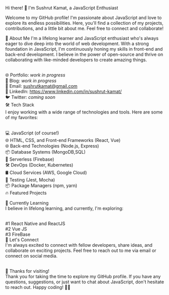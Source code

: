 Hi there! 👋 I'm Sushrut Kamat, a JavaScript Enthusiast<br/>


Welcome to my GitHub profile! I'm passionate about JavaScript and love to explore its endless possibilities. Here, you'll find a collection of my projects, contributions, and a little bit about me. Feel free to connect and collaborate!<br/>

🚀 About Me
I'm a lifelong learner and JavaScript enthusiast who's always eager to dive deep into the world of web development. With a strong foundation in JavaScript, I'm continuously honing my skills in front-end and back-end development. I believe in the power of open-source and thrive on collaborating with like-minded developers to create amazing things.<br/><br/>

🌐 Portfolio: *work in progress* <br/>
📝 Blog: *work in progress* <br/>
📧 Email: sushrutkamat@gmail.com <br/>
📱 LinkedIn: https://www.linkedin.com/in/sushrut-kamat/ <br/>
🐦 Twitter: *coming soon* <br/>
🛠️ Tech Stack <br/>
I enjoy working with a wide range of technologies and tools. Here are some of my favorites: <br/> <br/>

💻 JavaScript (of course!) <br/>
🌐 HTML, CSS, and Front-end Frameworks (React, Vue) <br/>
🌐 Back-end Technologies (Node.js, Express) <br/>
📦 Database Systems (MongoDB,SQL) <br/>
🚀 Serverless (Firebase) <br/>
🛠️ DevOps (Docker, Kubernetes) <br/>
🛢️ Cloud Services (AWS, Google Cloud) <br/>
🧪 Testing (Jest, Mocha) <br/>
📦 Package Managers (npm, yarn) <br/>
🔥 Featured Projects <br/>

🌱 Currently Learning <br/>
I believe in lifelong learning, and currently, I'm exploring: <br/> <br/>

 #1 React Native and ReactJS <br/>
 #2 Vue JS <br/>
 #3 FireBase <br/>
🤝 Let's Connect <br/>
I'm always excited to connect with fellow developers, share ideas, and collaborate on exciting projects. Feel free to reach out to me via email or connect on social media. <br/> <br/>

🙏 Thanks for visiting! <br/>
Thank you for taking the time to explore my GitHub profile. If you have any questions, suggestions, or just want to chat about JavaScript, don't hesitate to reach out. Happy coding! 🚀✨ <br/>
